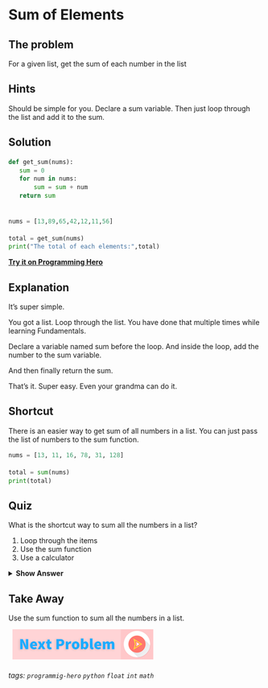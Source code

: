 
# Sum of Elements

## The problem
For a given list, get the sum of each number in the list

## Hints
Should be simple for you. Declare a sum variable. Then just loop through the list and add it to the sum. 

## Solution
```python
def get_sum(nums):
   sum = 0
   for num in nums:
       sum = sum + num
   return sum
 

nums = [13,89,65,42,12,11,56]
 
total = get_sum(nums)
print("The total of each elements:",total)
```
**[Try it on Programming Hero](https://play.google.com/store/apps/details?id=com.learnprogramming.codecamp)**

## Explanation
It’s super simple. 

You got a list. Loop through the list. You have done that multiple times while learning Fundamentals. 

Declare a variable named sum before the loop. And inside the loop, add the number to the sum variable. 

And then finally return the sum.

That’s it. 
Super easy. Even your grandma can do it.

## Shortcut
There is an easier way to get sum of all numbers in a list. You can just pass the list of numbers to the sum function.

```python
nums = [13, 11, 16, 78, 31, 128]

total = sum(nums)
print(total)
```

## Quiz
What is the shortcut way to sum all the numbers in a list?

1. Loop through the items
2. Use the sum function
3. Use a calculator

<details>
 <summary><b>Show Answer</b></summary>
   <p>The answer is : 2</p>
 </details>

## Take Away
Use the sum function to sum all the numbers in a list.

&nbsp;
[![Next Page](../assets/next-button.png)](Coin-sum.md)
&nbsp;

###### tags: `programmig-hero` `python` `float` `int` `math` 